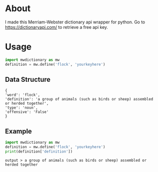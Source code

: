 # About
I made this Merriam-Webster dictionary api wrapper for python. 
Go to https://dictionaryapi.com/ to retrieve a free api key.

# Usage
```python
import mwdictionary as mw
definition = mw.define('flock', 'yourkeyhere')
```
## Data Structure
```
{
'word': 'flock', 
'definition': 'a group of animals (such as birds or sheep) assembled or herded together',
'type': 'noun',
'offensive': 'False'
}
```

## Example
```python
import mwdictionary as mw
definition = mw.define('flock', 'yourkeyhere')
print(definition['definition'])
```
```
output > a group of animals (such as birds or sheep) assembled or herded together
```
